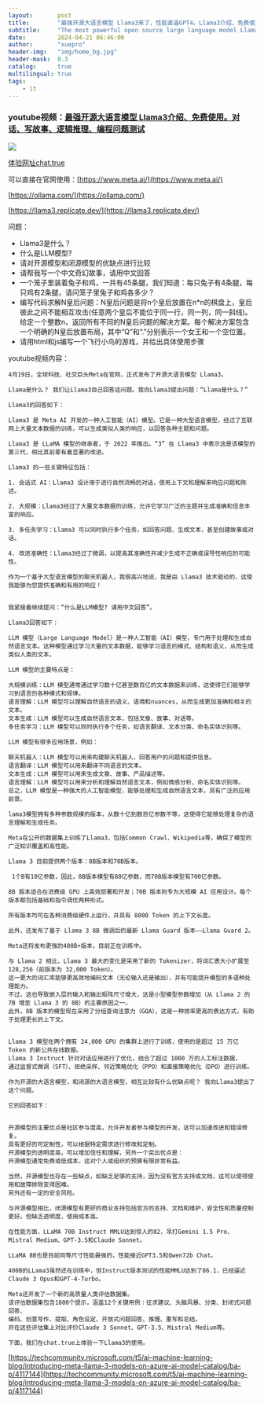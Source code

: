 ```yaml
---
layout:       post
title:        "最强开源大语言模型 Llama3来了，性能直逼GPT4。Llama3介绍、免费使用。对话、写故事、逻辑推理、编程问题测试"
subtitle:     "The most powerful open source large language model Llama3 is introduced and free to use. Conversations, story writing, logical reasoning, programming question tests"
date:         2024-04-21 06:46:00
author:       "xuepro"
header-img:   "img/home_bg.jpg"
header-mask:  0.3
catalog:      true
multilingual: true
tags:
    - it
---
```


### youtube视频：[最强开源大语言模型 Llama3介绍、免费使用。对话、写故事、逻辑推理、编程问题测试](https://youtu.be/GnUlEhkSfM4)

![](https://hwdong-net.github.io/yt_imgs/Llama3.jpg)

[体验网址chat.true](https://chat.tune.app/)

可以直接在官网使用：[https://www.meta.ai/](https://www.meta.ai/)

[https://ollama.com/](https://ollama.com/)

[https://llama3.replicate.dev/](https://llama3.replicate.dev/)


问题：
 - Llama3是什么？
 - 什么是LLM模型?
 - 请对开源模型和闭源模型的优缺点进行比较
 - 请帮我写一个中文奇幻故事，请用中文回答
 - 一个笼子里装着兔子和鸡，一共有45条腿，我们知道：每只兔子有4条腿，每只鸡有2条腿，请问笼子里兔子和鸡各多少？
 -  编写代码求解N皇后问题：N皇后问题是将n个皇后放置在n*n的棋盘上，皇后彼此之间不能相互攻击(任意两个皇后不能位于同一行，同一列，同一斜线)。给定一个整数n，返回所有不同的N皇后问题的解决方案。每个解决方案包含一个明确的N皇后放置布局，其中“Q”和“.”分别表示一个女王和一个空位置。
 - 请用html和js编写一个飞行小鸟的游戏，并给出具体使用步骤


youtube视频内容：
```
4月19日，全球科技、社交巨头Meta在官网，正式发布了开源大语言模型 Llama3。

Llama是什么？ 我们让Llama3自己回答这问题。我向Llama3提出问题：“Llama是什么？”

Llama3的回答如下：

Llama3 是 Meta AI 开发的一种人工智能（AI）模型。它是一种大型语言模型，经过了互联网上大量文本数据的训练，可以生成类似人类的响应，以回答各种主题和问题。

Llama3 是 LLaMA 模型的继承者，于 2022 年推出。“3” 在 Llama3 中表示这是该模型的第三代，相比其前辈有着显著的改进。

Llama3 的一些关键特征包括：

1. 会话式 AI：Llama3 设计用于进行自然流畅的对话，使用上下文和理解来响应问题和陈述。

2. 大规模：Llama3经过了大量文本数据的训练，允许它学习广泛的主题并生成准确和信息丰富的响应。

3. 多任务学习：Llama3 可以同时执行多个任务，如回答问题、生成文本，甚至创建故事或对话。

4. 改进准确性：Llama3经过了微调，以提高其准确性并减少生成不正确或误导性响应的可能性。

作为一个基于大型语言模型的聊天机器人，我很高兴地说，我是由 Llama3 技术驱动的，这使我能够为您提供准确和有用的响应！


我紧接着继续提问：“什么是LLM模型? 请用中文回答”。

Llama3回答如下：

LLM 模型（Large Language Model）是一种人工智能（AI）模型，专门用于处理和生成自然语言文本。这种模型通过学习大量的文本数据，能够学习语言的模式、结构和语义，从而生成类似人类的文本。

LLM 模型的主要特点是：

大规模训练：LLM 模型通常通过学习数十亿甚至数百亿的文本数据来训练，这使得它们能够学习到语言的各种模式和规律。
语言理解：LLM 模型可以理解自然语言的语义、语境和nuances，从而生成更加准确和相关的文本。
文本生成：LLM 模型可以生成自然语言文本，包括文章、故事、对话等。
多任务学习：LLM 模型可以同时执行多个任务，如语言翻译、文本分类、命名实体识别等。

LLM 模型有很多应用场景，例如：

聊天机器人：LLM 模型可以用来构建聊天机器人，回答用户的问题和提供信息。
语言翻译：LLM 模型可以用来翻译不同语言的文本。
文本生成：LLM 模型可以用来生成文章、故事、产品描述等。
语言理解：LLM 模型可以用来分析和理解自然语言文本，例如情感分析、命名实体识别等。
总之，LLM 模型是一种强大的人工智能模型，能够处理和生成自然语言文本，具有广泛的应用前景。

lama3模型拥有多种参数规模的版本，从数十亿到数百亿参数不等，这使得它能够处理复杂的语言理解和生成任务。

Meta在公开的数据集上训练了Llama3，包括Common Crawl、Wikipedia等，确保了模型的广泛知识覆盖和高性能。

Llama 3 目前提供两个版本：8B版本和70B版本。

 1个B有10亿参数，因此，8B版本模型有80亿参数，而70B版本模型有700亿参数。

8B 版本适合在消费级 GPU 上高效部署和开发；70B 版本则专为大规模 AI 应用设计。每个版本都包括基础和指令调优两种形式。

所有版本均可在各种消费级硬件上运行，并具有 8000 Token 的上下文长度。

此外，还发布了基于 Llama 3 8B 微调后的最新 Llama Guard 版本——Llama Guard 2。

Meta还将发布更强的400B+版本，目前正在训练中。 

与 Llama 2 相比，Llama 3 最大的变化是采用了新的 Tokenizer，将词汇表大小扩展至 128,256（前版本为 32,000 Token）。
这一更大的词汇库能够更高效地编码文本（无论输入还是输出），并有可能提升模型的多语种处理能力。
不过，这也导致嵌入层的输入和输出矩阵尺寸增大，这是小型模型参数增加（从 Llama 2 的 7B 增至 Llama 3 的 8B）的主要原因之一。
此外，8B 版本的模型现在采用了分组查询注意力（GQA），这是一种效率更高的表达方式，有助于处理更长的上下文。


Llama 3 模型在两个拥有 24,000 GPU 的集群上进行了训练，使用的是超过 15 万亿 Token 的新公共在线数据。
Llama 3 Instruct 针对对话应用进行了优化，结合了超过 1000 万的人工标注数据，
通过监督式微调（SFT）、拒绝采样、邻近策略优化（PPO）和直接策略优化（DPO）进行训练。

作为开源的大语言模型，和闭源的大语言模型，相互比较有什么优缺点呢？ 我向Llama3提出了这个问题。

它的回答如下：


开源模型的主要优点是社区参与度高，允许开发者参与模型的开发，这可以加速改进和错误修复。
具有更好的可定制性，可以根据特定需求进行修改和定制。
开源模型的透明度高，可以增加信任和理解，另外一个突出优点是：
开源模型通常免费或低成本，这对个人或组织的预算有限非常有益。

当然，开源模型也存在一些缺点，如缺乏足够的支持，因为没有官方支持或文档，这可以使得使用和故障排除变得困难。
另外还有一定的安全风险。

与开源模型相比，闭源模型有更好的商业支持包括官方的支持、文档和维护，安全性和质量控制更好。但缺乏透明度，使用成本高。

在性能方面，LLaMA 70B Instruct MMLU达到惊人的82，吊打Gemini 1.5 Pro、Mistral Medium、GPT-3.5和Claude Sonnet。

LLaMA 8B也是目前同等尺寸性能最强的，性能接近GPT3.5和Qwen72b Chat。

400B的LLama3虽然还在训练中，但Instruct版本测试的性能MMLU达到了86.1，已经逼近Claude 3 Opus和GPT-4-Turbo。

Meta还开发了一个新的高质量人类评估数据集。
该评估数据集包含1800个提示，涵盖12个关键用例：征求建议、头脑风暴、分类、封闭式问题回答、
编码、创意写作、提取、角色设定、开放式问题回答、推理、重写和总结。
并在这些评估集上对比评价Claude 3 Sonnet、GPT-3.5、Mistral Medium等。

下面，我们在chat.true上体验一下Llama3的使用。

```

[https://techcommunity.microsoft.com/t5/ai-machine-learning-blog/introducing-meta-llama-3-models-on-azure-ai-model-catalog/ba-p/4117144](https://techcommunity.microsoft.com/t5/ai-machine-learning-blog/introducing-meta-llama-3-models-on-azure-ai-model-catalog/ba-p/4117144)
